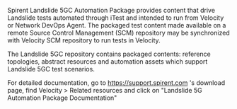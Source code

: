 Spirent Landslide 5GC Automation Package provides content that drive Landslide tests automated through iTest and intended to run from Velocity or Network DevOps Agent.
The packaged test content made available on a remote Source Control Management (SCM) repository may be synchronized with Velocity SCM repository to run tests in Velocity.

The Landslide 5GC repository contains packaged contents: reference topologies, abstract resources and automation assets which support Landslide 5GC test scenarios.

For detailed documentation, go to https://support.spirent.com 's download page, find Velocity > Related resources and click on "Landslide 5G Automation Package Documentation"